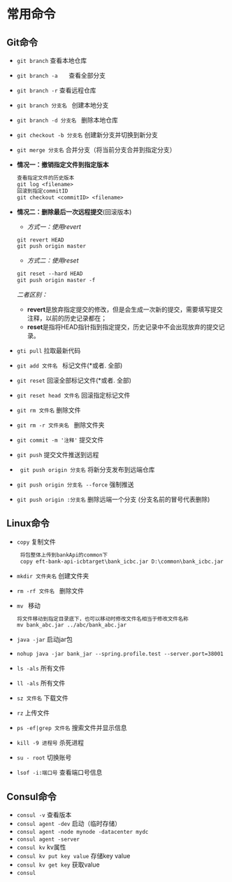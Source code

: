 # 常用命令

## Git命令

* ```git branch``` 查看本地仓库

* ```git branch -a   ``` 查看全部分支

* `git branch -r`  查看远程仓库

* `git branch 分支名 `  创建本地分支

* `git branch -d 分支名 `  删除本地仓库

* `git checkout -b 分支名` 创建新分支并切换到新分支

* ` git merge 分支名 `  合并分支（将当前分支合并到指定分支）

* **情况一：撤销指定文件到指定版本**

  ```reStructuredText
  查看指定文件的历史版本
  git log <filename>
  回滚到指定commitID
  git checkout <commitID> <filename>
  ```

* **情况二：删除最后一次远程提交**(回滚版本)

  * *方式一：使用revert*

  ```reStructuredText
  git revert HEAD
  git push origin master
  ```

  - *方式二：使用reset*

  ```reStructuredText
  git reset --hard HEAD
  git push origin master -f
  ```

  *二者区别：*

  - **revert**是放弃指定提交的修改，但是会生成一次新的提交，需要填写提交注释，以前的历史记录都在；
  - **reset**是指将HEAD指针指到指定提交，历史记录中不会出现放弃的提交记录。

* ```gti pull``` 拉取最新代码

* `git add 文件名 `  标记文件(*或者. 全部)

* `git reset` 回滚全部标记文件(*或者. 全部)

* `git reset head 文件名` 回滚指定标记文件

* `git rm 文件名`  删除文件

* `git rm -r 文件夹名 ` 删除文件夹

* ```git commit -m '注释'```  提交文件

* ```git push```  提交文件推送到远程

* `  git push origin 分支名 `  将新分支发布到远端仓库

* `git push origin 分支名 --force` 强制推送

* ` git push origin :分支名 `  删除远端一个分支   (分支名前的冒号代表删除) 

## Linux命令

* `copy` 复制文件

  ```reStructuredText
   将包整体上传到bankApi的common下
   copy eft-bank-api-icbtarget\bank_icbc.jar D:\common\bank_icbc.jar
  ```

* `mkdir 文件夹名` 创建文件夹

* `rm -rf 文件名 ` 删除文件

* `mv ` 移动

  ```reStructuredText
  将文件移动到指定目录底下，也可以移动时修改文件名相当于修改文件名称
  mv bank_abc.jar ../abc/bank_abc.jar
  ```

* `java -jar` 启动jar包

* ```reStructuredText
  nohup java -jar bank_jar --spring.profile.test --server.port=38001
  ```

* `ls -als` 所有文件

* `ll -als` 所有文件

* `sz 文件名` 下载文件

* `rz` 上传文件

* `ps -ef|grep 文件名` 搜索文件并显示信息

* `kill -9 进程号` 杀死进程

* `su - root` 切换账号

* `lsof -i:端口号` 查看端口号信息

## Consul命令

- `consul -v` 查看版本
- `consul agent -dev` 启动（临时存储）
- `consul agent -node mynode -datacenter mydc`
- `consul agent -server` 
- `consul kv`  kv属性
- `consul kv put key value` 存储key value
- `consul kv get key` 获取value
- `consul `









